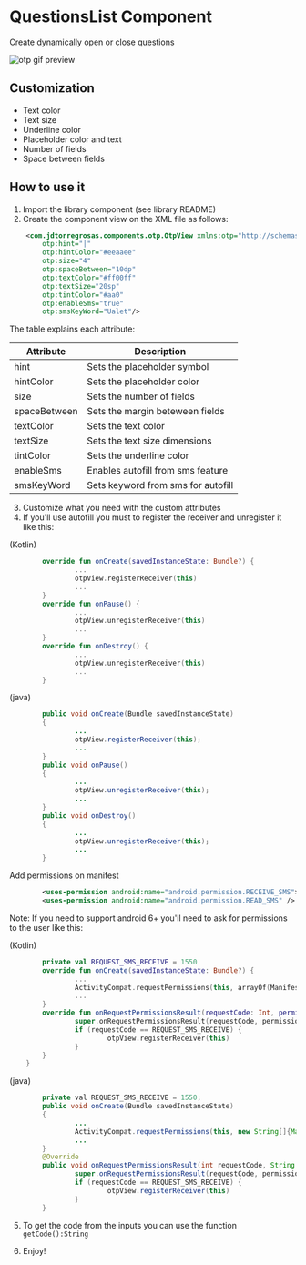 # QuestionsList Component
Create dynamically open or close questions

![otp gif preview](./otp.gif)
## Customization
- Text color
- Text size
- Underline color
- Placeholder color and text
- Number of fields
- Space between fields

## How to use it
1. Import the library component (see library README)
2. Create the component view on the XML file as follows:
```xml
    <com.jdtorregrosas.components.otp.OtpView xmlns:otp="http://schemas.android.com/apk/res-auto"
        otp:hint="|"
        otp:hintColor="#eeaaee"
        otp:size="4"
        otp:spaceBetween="10dp"
        otp:textColor="#ff00ff"
        otp:textSize="20sp"
        otp:tintColor="#aa0"
        otp:enableSms="true"
        otp:smsKeyWord="Ualet"/>
```

The table explains each attribute:

|     Attribute     |           Description              |
| ----------------- | ---------------------------------- |
| hint              | Sets the placeholder symbol        |
| hintColor         | Sets the placeholder color         |
| size              | Sets the number of fields          |
| spaceBetween      | Sets the margin beteween fields    |
| textColor         | Sets the text color                |
| textSize          | Sets the text size dimensions      |
| tintColor         | Sets the underline color           |
| enableSms         | Enables autofill from sms feature  |
| smsKeyWord        | Sets keyword from sms for autofill |

3. Customize what you need with the custom attributes
4. If you'll use autofill you must to register the receiver and unregister it like this:

(Kotlin)
```kotlin
        override fun onCreate(savedInstanceState: Bundle?) {
                ...
                otpView.registerReceiver(this)
                ...
        }
        override fun onPause() {
                ...
                otpView.unregisterReceiver(this)
                ...
        }
        override fun onDestroy() {
                ...
                otpView.unregisterReceiver(this)
                ...
        }
```
(java)
```java
        public void onCreate(Bundle savedInstanceState)
        {
                ...
                otpView.registerReceiver(this);
                ...
        }
        public void onPause()
        {
                ...
                otpView.unregisterReceiver(this);
                ...
        }
        public void onDestroy()
        {
                ...
                otpView.unregisterReceiver(this);
                ...
        }
```

Add permissions on manifest

```xml
        <uses-permission android:name="android.permission.RECEIVE_SMS"></uses-permission>
        <uses-permission android:name="android.permission.READ_SMS" />
```
Note:
If you need to support android 6+ you'll need to ask for permissions to the user like this:

(Kotlin)
```kotlin
        private val REQUEST_SMS_RECEIVE = 1550
        override fun onCreate(savedInstanceState: Bundle?) {
                ...
                ActivityCompat.requestPermissions(this, arrayOf(Manifest.permission.RECEIVE_SMS), REQUEST_SMS_RECEIVE)
                ...
        }
        override fun onRequestPermissionsResult(requestCode: Int, permissions: Array<out String>, grantResults: IntArray) {
                super.onRequestPermissionsResult(requestCode, permissions, grantResults)
                if (requestCode == REQUEST_SMS_RECEIVE) {
                        otpView.registerReceiver(this)
                }
        }
    }
```
(java)
```java
        private val REQUEST_SMS_RECEIVE = 1550;
        public void onCreate(Bundle savedInstanceState)
        {
                ...
                ActivityCompat.requestPermissions(this, new String[]{Manifest.permission.RECEIVE_SMS}, REQUEST_SMS_RECEIVE);
                ...
        }
        @Override
        public void onRequestPermissionsResult(int requestCode, String permissions[], int[] grantResults) {
                super.onRequestPermissionsResult(requestCode, permissions, grantResults);
                if (requestCode == REQUEST_SMS_RECEIVE) {
                        otpView.registerReceiver(this)
                }
        }
```

5. To get the code from the inputs you can use the function ```getCode():String```

5. Enjoy!


